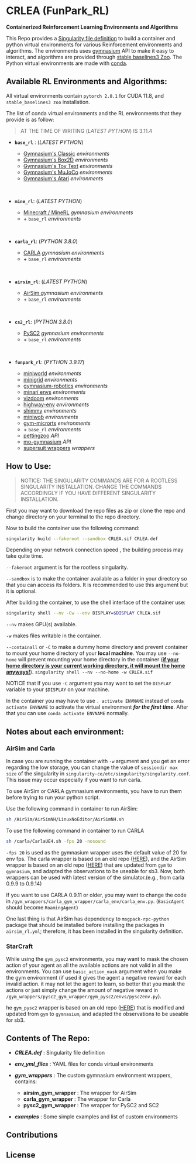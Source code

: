 # CRLEA (FunPark_RL)

**Containerized Reinforcement Learning Environments and Algorithms**

This Repo provides a [Singularity file definition](https://docs.sylabs.io/guides/3.11/user-guide/index.html) to build a container and python virtual environments for various Reinforcement environments and algorithms. The environments uses [gymnasium](https://gymnasium.farama.org/) API to make it easy to interact, and algorithms are provided through [stable baselines3 Zoo](https://rl-baselines3-zoo.readthedocs.io/en/master/). The Python virtual environments are made with [conda](https://docs.conda.io/en/latest/).


## Available RL Environments and Algorithms:

All virtual environments contain `pytorch 2.0.1` for CUDA 11.8, and `stable_baselines3 zoo` installation.

The list of conda virtual environments and the RL environments that they provide is as follow:

> AT THE TIME OF WRITING  (*LATEST PYTHON*) IS 3.11.4

- **`base_rl`** : (*LATEST PYTHON*)
    - [Gymnasium's Classic](https://gymnasium.farama.org/environments/classic_control/) *environments* 
    - [Gymnasium's Box2D](https://gymnasium.farama.org/environments/box2d/) *environments* 
    - [Gymnasium's Toy Text](https://gymnasium.farama.org/environments/toy_text/) *environments* 
    - [Gymnasium's MuJoCo](https://gymnasium.farama.org/environments/mujoco/) *environments* 
    - [Gymnasium's Atari](https://gymnasium.farama.org/environments/atari/) *environments* 

  <p> <br> </p>

- **`mine_rl`**: (*LATEST PYTHON*)
    - [Minecraft / MineRL](https://minerl.readthedocs.io/en/latest/) *gymnasium environments*
    - \+ `base_rl` *environments* 

  <p> <br> </p>

- **`carla_rl`**: (*PYTHON 3.8.0*)
    - [CARLA](https://carla.org/) *gymnasium environments*
    - \+ `base_rl` *environments* 

  <p> <br> </p>

- **`airsim_rl`**: (*LATEST PYTHON*)
    - [AirSim ](https://microsoft.github.io/AirSim/) *gymnasium environments*
    - \+ `base_rl` *environments* 

  <p> <br> </p>


- **`cs2_rl`**: (*PYTHON 3.8.0*)
    - [PySC2](https://github.com/deepmind/pysc2) *gymnasium environments*
    - \+ `base_rl` *environments*

  <p> <br> </p>


- **`funpark_rl`**: (*PYTHON 3.9.17*)
    - [miniworld](https://miniworld.farama.org/) *environments*
    - [minigrid](https://minigrid.farama.org/) *environments*
    - [gymnasium-robotics](https://robotics.farama.org/) *environments*
    - [minari envs](https://minari.farama.org/) *environments*
    - [vizdoom](https://vizdoom.farama.org/) *environments*
    - [highway-env](https://highway-env.farama.org/) *environments*
    - [shimmy](https://shimmy.farama.org/) *environments*
    - [miniwob](https://miniwob.farama.org/) *environments*
    - [gym-microrts](https://github.com/Farama-Foundation/MicroRTS-Py) *environments*
    - \+ `base_rl` *environments* 
    - [pettingzoo](https://pettingzoo.farama.org/) *API*
    - [mo-gymnasium](https://pettingzoo.farama.org/) *API*
    - [supersuit wrappers](https://github.com/Farama-Foundation/SuperSuit) *wrappers*
 


## How to Use:

> NOTICE: THE SINGULARITY COMMANDS ARE FOR A ROOTLESS SINGULARITY INSTALLATION. CHANGE THE COMMANDS ACCORDINGLY IF YOU HAVE DIFFERENT SINGULARITY INSTALLATION. 

First you may want to download the repo files as zip or clone the repo and change directory on your terminal to the repo directory.

Now to build the container use the following command:
```bash
singularity build --fakeroot --sandbox CRLEA.sif CRLEA.def
```
Depending on your network connection speed , the building process may take quite time.

`--fakeroot` argument is for the rootless singularity. 

`--sandbox` is to make the container available as a folder in your directory so that you can access its folders. It is recommended to use this argument but it is optional.


After building the container, to use the shell interface of the container use:
```bash
singularity shell --nv -Cw --env DISPLAY=$DISPLAY CRLEA.sif
```

`--nv` makes GPU(s) available.

`-w` makes files writable in the container.

`--containall` or `-C` to make a dummy home directory and prevent container to mount your home directory of your **local machine**. You may use `--no-home` will prevent mounting your home directory in the container ([**if your home directory is your current working directory, it will mount the home anyways!**](https://docs.sylabs.io/guides/3.11/user-guide/bind_paths_and_mounts.html#using-no-home-and-containall-flags)).  `singularity shell --nv --no-home -w CRLEA.sif`

NOTICE that if you use `-C` argument you may want to set the `DISPLAY` variable to your `$DISPLAY` on your machine.


In the container you may have to use `. activate ENVNAME` instead of  `conda activate ENVNAME` to activate the virtual environment ***for the first time***. After that you can use `conda activate ENVNAME` normally.



## Notes about each environment:

### AirSim and Carla 

In case you are running the container with `-w` argument and you get an error regarding the low storage, you can change the value of `sessiondir max size` of the singularity in `singularity-ce/etc/singularity/singularity.conf`. This issue may occur especially if you want to run carla.

To use AirSim or CARLA gymnasium environments, you have to run them before trying to run your python script.

Use the following command in container to run AirSim:

```bash
sh /AirSim/AirSimNH/LinuxNoEditor/AirSimNH.sh
```
To use the following command in container to run CARLA

```bash
sh /carla/CarlaUE4.sh -fps 20 -nosound
```
`-fps 20` is used as the gymnasium wrapper uses the default value of 20 for env fps.
The carla wrapper is based on an old repo ([HERE](https://github.com/janwithb/carla-gym-wrapper)), and the AirSim wrapper is based on an old repo ([HERE](https://github.com/microsoft/AirSim/tree/main/PythonClient/reinforcement_learning)) that are updated from `gym` to `gymnasium`, and adapted the observations to be useable for sb3. Now, both wrappers can be used with latest version of the simulator.(e.g., from carla 0.9.9 to 0.9.14)

If you want to use CARLA 0.9.11 or older, you may want to change the code in `/gym_wrappers/carla_gym_wrapper/carla_env/carla_env.py`. (`BasicAgent` should become `RoamingAgent`)


One last thing is that AirSim has dependency to `msgpack-rpc-python` package that should be installed before installing the packages in `airsim_rl.yml`; therefore, it has been installed in the singularity definition.

### StarCraft

While using the `gym_pysc2` environments, you may want to mask the chosen action of your agent as all the available actions are not valid in all the environments. You can use `basic_action_mask` argument when you make the gym environment (if used it gives the agent a negative reward for each invalid action. it may not let the agent to learn, so better that you mask the actions or just simply change the amount of negative reward in `/gym_wrappers/pysc2_gym_wrapper/gym_pysc2/envs/pysc2env.py`).



he `gym_pysc2` wrapper is based on an old repo ([HERE](https://github.com/vwxyzjn/gym-pysc2)) that is modified and updated from `gym` to `gymnasium`, and adapted the observations to be useable for sb3.


## Contents of The Repo:
-  ***CRLEA.def*** : Singularity file definition

-  ***env_yml_files*** : YAML files for conda virtual environments

-  ***gym_wrappers*** : The custom gymnasium environment wrappers, contains:
    
    - **airsim_gym_wrapper** : The wrapper for AirSim
    - **carla_gym_wrapper** : The wrapper for Carla
    - **pysc2_gym_wrapper** : The wrapper for PySC2 and SC2  

- ***examples*** : Some simple examples and list of custom environments

## Contributions

## License



<!-- about having file locally or download!? -->

<!-- python /gym_wrappers/pysc2_gym_wrapper/test.py --gym-id SC2MoveToBeacon-v0     --num-envs 1     --num-steps 256     --cuda True  -->

